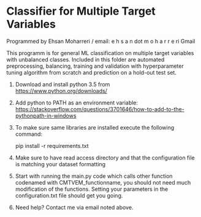 # Classifier for Multiple Target Variables

Programmed by Ehsan Moharreri / email: e h s a n dot m o h a r r e ri Gmail


This programm is for general ML classification on multiple target variables with unbalanced classes.
Included in this folder are automated preprocessing, balancing, training and validation with hyperparameter tuning algorithm from scratch and prediction on a hold-out test set.


1) Download and install python 3.5 from
https://www.python.org/downloads/

2) Add python to PATH as an environment variable:
https://stackoverflow.com/questions/3701646/how-to-add-to-the-pythonpath-in-windows

3) To make sure same libraries are installed execute the following command:

    pip install -r requirements.txt

4) Make sure to have read access directory and that the configuration file is matching your dataset formatting

5) Start with running the main.py code which calls other function codenamed with CMTVEM_functionname, you should not need much modification of the functions. Setting your parameters in the configuration.txt file should get you going.

6) Need help? Contact me via email noted above.
